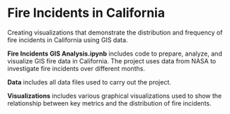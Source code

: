 # Fire Incidents in California

Creating visualizations that demonstrate the distribution and frequency of fire incidents in California using GIS data.

**Fire Incidents GIS Analysis.ipynb** includes code to prepare, analyze, and visualize GIS fire data in California. The project uses data from NASA to investigate fire incidents over different months.

**Data** includes all data files used to carry out the project.

**Visualizations** includes various graphical visualizations used to show the relationship between key metrics and the distribution of fire incidents.
